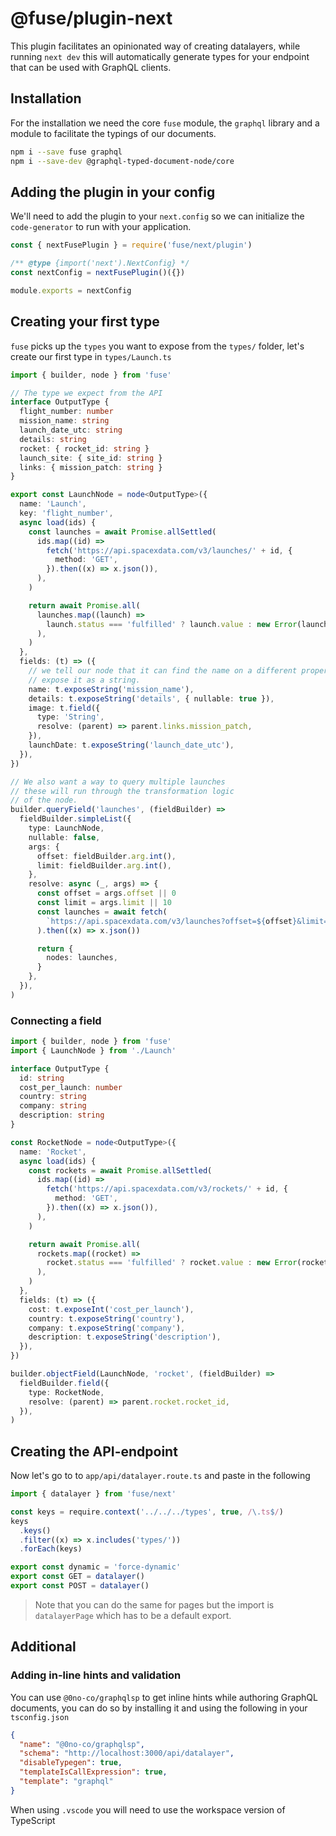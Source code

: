 # @fuse/plugin-next

This plugin facilitates an opinionated way of creating datalayers, while running `next dev`
this will automatically generate types for your endpoint that can be used with GraphQL clients.

## Installation

For the installation we need the core `fuse` module, the `graphql` library and a module
to facilitate the typings of our documents.

```sh
npm i --save fuse graphql
npm i --save-dev @graphql-typed-document-node/core
```

## Adding the plugin in your config

We'll need to add the plugin to your `next.config` so we can initialize the `code-generator`
to run with your application.

```js
const { nextFusePlugin } = require('fuse/next/plugin')

/** @type {import('next').NextConfig} */
const nextConfig = nextFusePlugin()({})

module.exports = nextConfig
```

## Creating your first type

`fuse` picks up the `types` you want to expose from the `types/` folder, let's create our first type
in `types/Launch.ts`

```ts
import { builder, node } from 'fuse'

// The type we expect from the API
interface OutputType {
  flight_number: number
  mission_name: string
  launch_date_utc: string
  details: string
  rocket: { rocket_id: string }
  launch_site: { site_id: string }
  links: { mission_patch: string }
}

export const LaunchNode = node<OutputType>({
  name: 'Launch',
  key: 'flight_number',
  async load(ids) {
    const launches = await Promise.allSettled(
      ids.map((id) =>
        fetch('https://api.spacexdata.com/v3/launches/' + id, {
          method: 'GET',
        }).then((x) => x.json()),
      ),
    )

    return await Promise.all(
      launches.map((launch) =>
        launch.status === 'fulfilled' ? launch.value : new Error(launch.reason),
      ),
    )
  },
  fields: (t) => ({
    // we tell our node that it can find the name on a different property named mission_name and to
    // expose it as a string.
    name: t.exposeString('mission_name'),
    details: t.exposeString('details', { nullable: true }),
    image: t.field({
      type: 'String',
      resolve: (parent) => parent.links.mission_patch,
    }),
    launchDate: t.exposeString('launch_date_utc'),
  }),
})

// We also want a way to query multiple launches
// these will run through the transformation logic
// of the node.
builder.queryField('launches', (fieldBuilder) =>
  fieldBuilder.simpleList({
    type: LaunchNode,
    nullable: false,
    args: {
      offset: fieldBuilder.arg.int(),
      limit: fieldBuilder.arg.int(),
    },
    resolve: async (_, args) => {
      const offset = args.offset || 0
      const limit = args.limit || 10
      const launches = await fetch(
        `https://api.spacexdata.com/v3/launches?offset=${offset}&limit=${limit}`,
      ).then((x) => x.json())

      return {
        nodes: launches,
      }
    },
  }),
)
```

### Connecting a field

```ts
import { builder, node } from 'fuse'
import { LaunchNode } from './Launch'

interface OutputType {
  id: string
  cost_per_launch: number
  country: string
  company: string
  description: string
}

const RocketNode = node<OutputType>({
  name: 'Rocket',
  async load(ids) {
    const rockets = await Promise.allSettled(
      ids.map((id) =>
        fetch('https://api.spacexdata.com/v3/rockets/' + id, {
          method: 'GET',
        }).then((x) => x.json()),
      ),
    )

    return await Promise.all(
      rockets.map((rocket) =>
        rocket.status === 'fulfilled' ? rocket.value : new Error(rocket.reason),
      ),
    )
  },
  fields: (t) => ({
    cost: t.exposeInt('cost_per_launch'),
    country: t.exposeString('country'),
    company: t.exposeString('company'),
    description: t.exposeString('description'),
  }),
})

builder.objectField(LaunchNode, 'rocket', (fieldBuilder) =>
  fieldBuilder.field({
    type: RocketNode,
    resolve: (parent) => parent.rocket.rocket_id,
  }),
)
```

## Creating the API-endpoint

Now let's go to to `app/api/datalayer.route.ts` and paste in the following

```ts
import { datalayer } from 'fuse/next'

const keys = require.context('../../../types', true, /\.ts$/)
keys
  .keys()
  .filter((x) => x.includes('types/'))
  .forEach(keys)

export const dynamic = 'force-dynamic'
export const GET = datalayer()
export const POST = datalayer()
```

> Note that you can do the same for pages but the import is `datalayerPage` which has to be a default export.

## Additional

### Adding in-line hints and validation

You can use `@0no-co/graphqlsp` to get inline hints while authoring GraphQL documents, you can do so by installing it
and using the following in your `tsconfig.json`

```json
{
  "name": "@0no-co/graphqlsp",
  "schema": "http://localhost:3000/api/datalayer",
  "disableTypegen": true,
  "templateIsCallExpression": true,
  "template": "graphql"
}
```

When using `.vscode` you will need to use the workspace version of TypeScript
